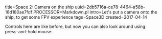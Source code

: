 title=Space 2: Camera on the ship
uuid=2db5716a-ce78-4464-a58b-18d180ae7fdf
PROCESSOR=Markdown.pl
intro=Let's put a camera onto the ship, to get some FPV experience
tags=Space3D
created=2017-04-14

Controls here are like before, but now you can also look around using press-and-hold mouse.

<div>
    <div id="canvasZone">
        <canvas id="renderCanvas"></canvas>
    </div>
        <script src="http://www.babylonjs.com/hand.minified-1.2.js"></script>
        <script src="http://www.babylonjs.com/cannon.js"></script>
        <script src="http://www.babylonjs.com/oimo.js"></script>
        <script src="http://www.babylonjs.com/babylon.js"></script>
        <style>
            #renderCanvas {
                width: 686px;
                height: 480px;
                touch-action: none;
            }
        </style>
    <script>
        var canvas = document.getElementById("renderCanvas");
        var engine = new BABYLON.Engine(canvas, true);

        var createScene = function() {
          var scene = new BABYLON.Scene(engine);
          scene.clearColor = new BABYLON.Color3( .5, .5, .5);
        
          // camera
          // var camera = new BABYLON.ArcRotateCamera("camera1",  0, 0, 0, new BABYLON.Vector3(7, 0, 0), scene);
          // camera.setPosition(new BABYLON.Vector3(10, 10, -10));
          // lights
          var light = new BABYLON.HemisphericLight("light1", new BABYLON.Vector3(1, 0.5, 0), scene);
          light.intensity = 0.8;
          var spot = new BABYLON.SpotLight("spot", new BABYLON.Vector3(25, 15, -10), new BABYLON.Vector3(-1, -0.8, 1), 15, 1, scene);
          spot.diffuse = new BABYLON.Color3(1, 1, 1);
          spot.specular = new BABYLON.Color3(0, 0, 0);
          spot.intensity = 0.2; 
          // material
          var mat = new BABYLON.StandardMaterial("mat1", scene);
          mat.alpha = 1.0;
          mat.diffuseColor = new BABYLON.Color3(0.5, 0.5, 1.0);
          mat.backFaceCulling = false;
          //mat.wireframe = true;
        
          // show axis
          var showAxis = function(size) {
            var makeTextPlane = function(text, color, size) {
            var dynamicTexture = new BABYLON.DynamicTexture("DynamicTexture", 50, scene, true);
            dynamicTexture.hasAlpha = true;
            dynamicTexture.drawText(text, 5, 40, "bold 36px Arial", color , "transparent", true);
            var plane = new BABYLON.Mesh.CreatePlane("TextPlane", size, scene, true);
            plane.material = new BABYLON.StandardMaterial("TextPlaneMaterial", scene);
            plane.material.backFaceCulling = false;
            plane.material.specularColor = new BABYLON.Color3(0, 0, 0);
            plane.material.diffuseTexture = dynamicTexture;
            return plane;
             };
          
            var axisX = BABYLON.Mesh.CreateLines("axisX", [ 
              new BABYLON.Vector3.Zero(), new BABYLON.Vector3(size, 0, 0), new BABYLON.Vector3(size * 0.95, 0.05 * size, 0), 
              new BABYLON.Vector3(size, 0, 0), new BABYLON.Vector3(size * 0.95, -0.05 * size, 0)
              ], scene);
            axisX.color = new BABYLON.Color3(1, 0, 0);
            var xChar = makeTextPlane("X", "red", size / 10);
            xChar.position = new BABYLON.Vector3(0.9 * size, -0.05 * size, 0);
            var axisY = BABYLON.Mesh.CreateLines("axisY", [
                new BABYLON.Vector3.Zero(), new BABYLON.Vector3(0, size, 0), new BABYLON.Vector3( -0.05 * size, size * 0.95, 0), 
                new BABYLON.Vector3(0, size, 0), new BABYLON.Vector3( 0.05 * size, size * 0.95, 0)
                ], scene);
            axisY.color = new BABYLON.Color3(0, 1, 0);
            var yChar = makeTextPlane("Y", "green", size / 10);
            yChar.position = new BABYLON.Vector3(0, 0.9 * size, -0.05 * size);
            var axisZ = BABYLON.Mesh.CreateLines("axisZ", [
                new BABYLON.Vector3.Zero(), new BABYLON.Vector3(0, 0, size), new BABYLON.Vector3( 0 , -0.05 * size, size * 0.95),
                new BABYLON.Vector3(0, 0, size), new BABYLON.Vector3( 0, 0.05 * size, size * 0.95)
                ], scene);
            axisZ.color = new BABYLON.Color3(0, 0, 1);
            var zChar = makeTextPlane("Z", "blue", size / 10);
            zChar.position = new BABYLON.Vector3(0, 0.05 * size, 0.9 * size);
        };
          
          size =2;
        
        //Local Axes
          
              var pilot_local_axisX = BABYLON.Mesh.CreateLines("pilot_local_axisX", [ 
              new BABYLON.Vector3.Zero(), new BABYLON.Vector3(size, 0, 0), new BABYLON.Vector3(size * 0.95, 0.05 * size, 0), 
              new BABYLON.Vector3(size, 0, 0), new BABYLON.Vector3(size * 0.95, -0.05 * size, 0)
              ], scene);
        	  pilot_local_axisX.color = new BABYLON.Color3(1, 0, 0);
        
            pilot_local_axisY = BABYLON.Mesh.CreateLines("pilot_local_axisY", [
                new BABYLON.Vector3.Zero(), new BABYLON.Vector3(0, size, 0), new BABYLON.Vector3(-0.05 * size, size * 0.95, 0),
                new BABYLON.Vector3(0, size, 0), new BABYLON.Vector3(0.05 * size, size * 0.95, 0)
        	], scene);
            pilot_local_axisY.color = new BABYLON.Color3(0, 1, 0);
        
            var pilot_local_axisZ = BABYLON.Mesh.CreateLines("pilot_local_axisZ", [
                new BABYLON.Vector3.Zero(), new BABYLON.Vector3(0, 0, size), new BABYLON.Vector3( 0 , -0.05 * size, size * 0.95),
                new BABYLON.Vector3(0, 0, size), new BABYLON.Vector3( 0, 0.05 * size, size * 0.95)
                ], scene);
            pilot_local_axisZ.color = new BABYLON.Color3(0, 0, 1);
        	
         	// pilot = new BABYLON.Mesh.CreateCylinder("pilot", 0.75, 0.2, 0.5, 6, 1 , scene);
         	pilot = BABYLON.Mesh.CreateGround("ground1", 2, 3, 2, scene);
          	var greyMat = new BABYLON.StandardMaterial("grey", scene);
          	greyMat.emissiveColor = new BABYLON.Color3(0.2,0.2,0.2);
          	pilot.material = greyMat;
        
          	pilot_local_axisX.parent = pilot;
          	pilot_local_axisY.parent = pilot;
          	pilot_local_axisZ.parent = pilot;
        	  
        	pilot.computeWorldMatrix();
        	
        	//pilot.rotate(BABYLON.Axis.Y, Math.PI / 2, BABYLON.Space.LOCAL);
        	//pilot.rotate(BABYLON.Axis.Y, Math.PI / 2, BABYLON.Space.LOCAL);
        	//pilot.rotate(BABYLON.Axis.X, Math.PI / 2, BABYLON.Space.LOCAL);
        	
        	pilot.locallyTranslate(new BABYLON.Vector3(0, -1, -3));
        	//pilot.locallyTranslate(new BABYLON.Vector3(0, 3, 0));
	  camera = new BABYLON.FreeCamera("sceneCamera", new BABYLON.Vector3(0, 1, -1), scene);
          camera.attachControl(canvas, true);
	  camera.inputs.remove(camera.inputs.attached.keyboard);
	  camera.parent=pilot;
            scene.enablePhysics(new BABYLON.Vector3(0,0, 0));
	    // body = PointerLockControls(camera, pilot,canvas);
	    // canvas.onclick=function(){ canvas.requestPointerLock(); };
          impostor = pilot.physicsImpostor = new BABYLON.PhysicsImpostor(pilot, BABYLON.PhysicsImpostor.BoxImpostor, { mass: 1, friction: 1, restitution: 1.9 }, scene);
          //impostor.applyImpulse(new BABYLON.Vector3(0, 1, 0), pilot.getAbsolutePosition());
          //impostor.applyImpulse(new BABYLON.Vector3(0, 1, 0), pilot.getAbsolutePosition());
          showAxis(10);
          local2global=function(x,y,z){
              pilot.computeWorldMatrix();
              var m = pilot.getWorldMatrix();
              var v = BABYLON.Vector3.TransformCoordinates(new BABYLON.Vector3(x,y,z), m);
              v.subtractInPlace(pilot.getAbsolutePosition());
              return v;
          }
        
// if(false)
        document.addEventListener( 'keydown', function(e){
         switch(e.keyCode){
             case 38: //up
               var v = local2global(1, 0, 0);
               impostor.setAngularVelocity(new BABYLON.Quaternion(v.x,v.y,v.z,0));
            break;
            case 37: //left
               var v = local2global(0, -1, 0);
               impostor.setAngularVelocity(new BABYLON.Quaternion(v.x,v.y,v.z,0));
            break;
             case 40: //down
               var v = local2global(-1, 0, 0);
               impostor.setAngularVelocity(new BABYLON.Quaternion(v.x,v.y,v.z,0));
            break;
            case 39: //right
               var v = local2global(0, 1, 0);
               impostor.setAngularVelocity(new BABYLON.Quaternion(v.x,v.y,v.z,0));
            break;
            case 87: //w
               impostor.applyImpulse(local2global(0, 0, 0.1),pilot.getAbsolutePosition());
            break;
            case 65: //a
               impostor.applyImpulse(local2global(-0.1, 0, 0),pilot.getAbsolutePosition());
            break;
            case 83: //s
               impostor.applyImpulse(local2global(0, 0, -0.1),pilot.getAbsolutePosition());
            break;
            case 68: //d
               impostor.applyImpulse(local2global(0.1, 0, 0),pilot.getAbsolutePosition());
            break;
            case 81: //q
               var v = local2global(0, 0, 1);
               impostor.setAngularVelocity(new BABYLON.Quaternion(v.x,v.y,v.z,0));
            break;
            case 69: //e
               var v = local2global(0, 0, -1);
               impostor.setAngularVelocity(new BABYLON.Quaternion(v.x,v.y,v.z,0));
            break;
            case 82: //r
               impostor.applyImpulse(local2global(0, 0.1, 0),pilot.getAbsolutePosition());
            break;
            case 70: //f
               impostor.applyImpulse(local2global(0, -0.1, 0),pilot.getAbsolutePosition());
            break;
            //  case 89: //y
            //    var v = local2global(-1, 0, 0);
            //    impostor.setAngularVelocity(new BABYLON.Quaternion(v.x,v.y,v.z,0));
            // break;
            // case 71: //g
            //    var v = local2global(0, -1, 0);
            //    impostor.setAngularVelocity(new BABYLON.Quaternion(v.x,v.y,v.z,0));
            // break;
            //  case 72: //h
            //    var v = local2global(1, 0, 0);
            //    impostor.setAngularVelocity(new BABYLON.Quaternion(v.x,v.y,v.z,0));
            // break;
            // case 74: //j
            //    var v = local2global(0, 1, 0);
            //    impostor.setAngularVelocity(new BABYLON.Quaternion(v.x,v.y,v.z,0));
            // break;
            case 80: //p
               // body.locallyTranslate(new BABYLON.Vector3(0, 0, 0.1));
               // impostor.setAngularVelocity(new BABYLON.Quaternion(v.x,v.y,v.z,0));
            break;
            // case 84: //t
	    //    camera.locallyTranslate(new BABYLON.Vector3(0, 0, 1))
            // break;
            // case 70: //f
	    //    camera.locallyTranslate(new BABYLON.Vector3(-1, 0, 0))
            // break;
            // case 71: //g
	    //    camera.locallyTranslate(new BABYLON.Vector3(0, 0, -1))
            // break;
            // case 72: //h
	    //    camera.locallyTranslate(new BABYLON.Vector3(1, 0, 0))
            // break;
         }   
	 e.preventDefault();
        }, false );
          
	  var sphere = BABYLON.Mesh.CreateSphere("sphere1", 8, 2, scene);
	  sphere.material = new BABYLON.StandardMaterial("s-mat", scene);
	  sphere.physicsImpostor = new BABYLON.PhysicsImpostor(sphere, BABYLON.PhysicsImpostor.SphereImpostor, { mass: 1, restitution: 0.9 }, scene);

          return scene;


        };
        
        
        var scene = createScene();

        engine.runRenderLoop(function () {
              impostor.setLinearVelocity(impostor.getLinearVelocity().scale(0.99));
              impostor.setAngularVelocity(impostor.getAngularVelocity().scale(0.9));
            scene.render();
        });

        // Resize
        window.addEventListener("resize", function () {
            engine.resize();
        });
    </script>
</div>
